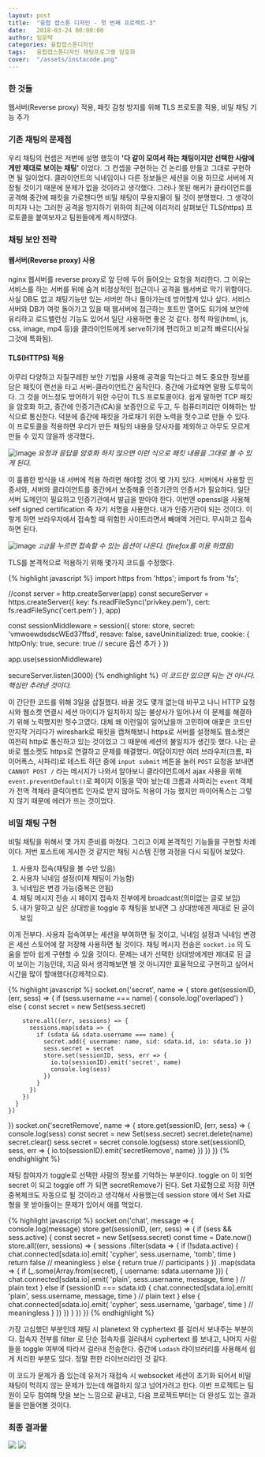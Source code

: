 ```yaml
---
layout: post
title:  "융합 캡스톤 디자인 - 첫 번째 프로젝트-3"
date:   2018-03-24 00:00:00
author: 임운택
categories: 융합캡스톤디자인
tags:	융합캡스톤디자인 채팅프로그램 암호화
cover:  "/assets/instacode.png"
---
```


### 한 것들

웹서버(Reverse proxy) 적용, 패킷 감청 방지를 위해 TLS 프로토콜 적용, 비밀 채팅 기능 추가

### 기존 채팅의 문제점

우리 채팅의 컨셉은 저번에 설명 했듯이 **'다 같이 모여서 하는 채팅이지만 선택한 사람에게만 제대로 보이는 채팅'** 이었다. 그 컨셉을 구현하는 건 논리를 만들고 그대로 구현하면 될 일이었다. 클라이언트의 닉네임이나 다른 정보들은 세션을 이용 하므로 서버에 저장될 것이기 때문에 문제가 없을 것이라고 생각했다. 그러나 못된 해커가 클라이언트를 공격해 중간에 패킷을 가로챈다면 비밀 채팅이 무용지물이 될 것이 분명했다. 그 생각이 미치자 나는 그러한 공격을 방지하기 위하여 최근에 이리저리 살펴보던 TLS(https) 프로토콜을 붙여보자고 팀원들에게 제시하였다.

### 채팅 보안 전략

#### 웹서버(Reverse proxy) 사용

nginx 웹서버를 reverse proxy로 앞 단에 두어 들어오는 요청을 처리한다. 그 이유는 서비스를 하는 서버를 뒤에 숨겨 비정상적인 접근이나 공격을 웹서버로 막기 위함이다. 사실 DB도 없고 채팅기능만 있는 서버만 하나 돌아가는데 방어할게 있나 싶다. 서비스 서버와 DB가 여럿 돌아가고 있을 때 웹서버에 접근하는 포트만 열어도 되기에 보안에 유리하고 로드밸런싱 기능도 있어서 일단 사용하면 좋은 것 같다. 정적 파일(html, js, css, image, mp4 등)을 클라이언트에게 serve하기에 편리하고 비교적 빠르다(사실 그것에 특화됨).

#### TLS(HTTPS) 적용

아무리 다양하고 자질구레한 보안 기법을 사용해 공격을 막는다고 해도 중요한 정보를 담은 패킷이 랜선을 타고 서버-클라이언트간 움직인다. 중간에 가로채면 말짱 도루묵이다. 그 것을 어느정도 방어하기 위한 수단이 TLS 프로토콜이다. 쉽게 말하면 TCP 패킷을 암호화 하고, 중간에 인증기관(CA)을 보증인으로 두고, 두 컴퓨터끼리만 이해하는 방식으로 통신한다. 덕분에 중간에 패킷을 가로채기 위한 노력을 헛수고로 만들 수 있다. 이 프로토콜을 적용하면 우리가 만든 채팅의 내용을 당사자를 제외하고 아무도 모르게 만들 수 있지 않을까 생각했다.

![image](/assets/ben1-packet1.png)
_요청과 응답을 암호화 하지 않으면 이런 식으로 패킷 내용을 그대로 볼 수 있게 된다._

이 훌륭한 방식을 내 서버에 적용 하려면 해야할 것이 몇 가지 있다. 서버에서 사용할 인증서와, 서버와 클라이언트를 중간에서 보증해줄 인증기관의 인증서가 필요하다. 일단 서버 도메인이 필요하고 인증기관에서 발급을 받아야 한다. 이번엔 openssl을 사용해 self signed certification 즉 자기 서명을 사용한다. 내가 인증기관이 되는 것이다. 이렇게 하면 브라우저에서 접속할 때 위험한 사이트라면서 빼애액 거린다. 무시하고 접속하면 된다.

![image](/assets/ben1-browser1.png)
_`고급`을 누르면 접속할 수 있는 옵션이 나온다. (firefox를 이용 하였음)_

TLS를 본격적으로 적용하기 위해 몇가지 코드를 수정했다.

{% highlight javascript %}
import https from 'https';
import fs from 'fs';

//const server = http.createServer(app)
const secureServer = https.createServer({
  key: fs.readFileSync('privkey.pem'),
  cert: fs.readFileSync('cert.pem')
}, app)

const sessionMiddleware = session({
  store: store,
  secret: 'vmwoewdsdscWEd37ffsd',
  resave: false,
  saveUninitialized: true,
  cookie: {
    httpOnly: true,
    secure: true // secure 옵션 추가
  }
})

app.use(sessionMiddleware)

secureServer.listen(3000)
{% endhighlight %}
_이 코드만 있으면 되는 건 아니다. 핵심만 추려낸 것이다._

이 간단한 코드를 위해 3일을 삽질했다. 바꿀 것도 몇개 없는데 바꾸고 나니  HTTP 요청시와 웹소켓 연결시 세션 아이디가 일치하지 않는 불상사가 일어나서 이 문제를 해결하기 위해 노력했지만 헛수고였다. 대체 왜 이런일이 일어났을까 고민하며 애꿎은 코드만 만지작 거리다가 wireshark로 패킷을 캡쳐해보니 https로 서버를 설정해도 웹소켓은 여전히 http로 통신하고 있는 것이었고 그 때문에 세션의 불일치가 생긴듯 했다. 나는 곧바로 웹소켓도 https로 연결하고 문제를 해결했다. 여담이지만 여러 브라우저(크롬, 파이어폭스, 사파리)로 테스트 하던 중에 `input submit` 버튼을 눌러 `POST` 요청을 보내면 `CANNOT POST /` 라는 메시지가 나와서 알아보니 클라이언트에서 ajax 사용을 위해 `event.preventDefault()`로 페이지 이동을 막아 놨는데 크롬과 사파리는 `event` 객체가 전역 객체라 클릭이벤트 인자로 받지 않아도 적용이 가능 했지만 파이어폭스는 그렇지 않기 때문에 에러가 뜨는 것이었다.

### 비밀 채팅 구현

비밀 채팅을 위해서 몇 가지 준비를 마쳤다. 그리고 이제 본격적인 기능들을 구현할 차례이다. 저번 포스트에 게시한 것 같지만 채팅 시스템 진행 과정을 다시 되짚어 보았다.

1. 사용자 접속(채팅을 볼 수만 있음)
2. 사용자 닉네임 설정(이제 채팅이 가능함)
3. 닉네임은 변경 가능(중복은 안됨)
4. 채팅 메시지 전송 시 페이지 접속자 전부에게 broadcast(의미없는 글로 보임)
5. 내가 말하고 싶은 상대방을 toggle 후 채팅을 보내면 그 상대방에겐 제대로 된 글이 보임

이게 전부다. 사용자 접속여부는 세션을 부여하면 될 것이고, 닉네임 설정과 닉네임 변경은 세션 스토어에 잘 저장해 사용하면 될 것이다. 채팅 메시지 전송은 `socket.io` 의 도움을 받아 쉽게 구현할 수 있을 것이다. 문제는 내가 선택한 상대방에게만 제대로 된 글이 보이는 기능인데, 지금 와서 생각해보면 별 것 아니지만 효율적으로 구현하고 싶어서 시간을 많이 할애했다(강제적으로).

{% highlight javascript %}
socket.on('secret', name => {
    store.get(sessionID, (err, sess) => {
      if (sess.username === name) {
        console.log('overlaped')
      } else {
        const secret = new Set(sess.secret)
        
        store.all((err, sessions) => {
          sessions.map(sdata => {
            if (sdata && sdata.username === name) {
              secret.add({ username: name, sid: sdata.id, io: sdata.io })
              sess.secret = secret
              store.set(sessionID, sess, err => {
                io.to(sessionID).emit('secret', name)
                console.log(sess)
              })
            }
          })
        })
      }
    })
  })
  socket.on('secretRemove', name => {
    store.get(sessionID, (err, sess) => {
      console.log(sess)
      const secret = new Set(sess.secret)
      secret.delete(name)
      secret.clear()
      sess.secret = secret
      console.log(sess)
      store.set(sessionID, sess, err => {
        io.to(sessionID).emit('secretRemove', name)
      })
    })
  })
{% endhighlight %}

채팅 참여자가 toggle로 선택한 사람의 정보를 기억하는 부분이다. toggle on 이 되면 secret 이 되고 toggle off 가 되면 secretRemove가 된다. Set 자료형으로 저장 하면 중복체크도 자동으로 될 것이라고 생각해서 사용했는데 session store 에서 Set 자료형을 못 받아들이는 문제가 있어서 애를 먹었다.


{% highlight javascript %}
socket.on('chat', message => {
  console.log(message)
  store.get(sessionID, (err, sess) => {
    if (sess && sess.active) {
      const secret = new Set(sess.secret)
      const time = Date.now()
      store.all((err, sessions) => {
        sessions
          .filter(sdata => {
            if (!sdata.active) {
              chat.connected[sdata.io].emit(
                'cypher',
                sess.username,
                'tomb',
                time
              ) 
              return false // meaningless
            } else {
              return true // participants
            }
          })
          .map(sdata => {
            if (_.some(Array.from(secret), { username: sdata.username })) {
              chat.connected[sdata.io].emit(
                'plain',
                sess.username,
                message,
                time
              ) // plain text
            } else if (sessionID === sdata.id) {
              chat.connected[sdata.io].emit(
                'plain',
                sess.username,
                message,
                time
              ) // plain text
            } else {
              chat.connected[sdata.io].emit(
                'cypher',
                sess.username,
                'garbage',
                time
              ) // meaningless
            }
          })
      })
    }
  })
})
{% endhighlight %}

가장 고심했던 부분인데 채팅 시 planetext 와 cyphertext 를 걸러서 보내주는 부분이다. 접속자 전부를 filter 로 단순 접속자를 걸러내서 cyphertext 를 보내고, 나머지 사람들을 toggle 여부에 따라서 걸러내 전송한다. 중간에 `Lodash` 라이브러리를 사용해서 쉽게 처리한 부분도 있다. 정말 편한 라이브러리인 것 같다.

이 코드가 문제가 좀 있는데 유저가 재접속 시 websocket 세션이 초기화 되어서 비밀 채팅이 먹히지 않는 문제가 있는데 해결하지 않고 넘어가려고 한다. 이번 프로젝트는 팀원이 모두 참여해 맛을 보는 느낌으로 끝내고, 다음 프로젝트부터는 더 완성도 있는 결과물을 만들어볼 것이다.

### 최종 결과물

![](/assets/ben1-result1.png)
![](/assets/ben1-result2.png)